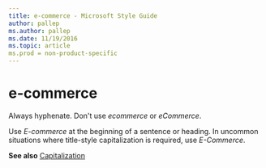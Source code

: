 ```yaml
---
title: e-commerce - Microsoft Style Guide
author: pallep
ms.author: pallep
ms.date: 11/19/2016
ms.topic: article
ms.prod = non-product-specific
---
```


# e-commerce

Always hyphenate. Don't use *ecommerce* or *eCommerce*. 

Use *E-commerce* at the beginning of a sentence or heading. In uncommon situations where title-style capitalization is required, use *E-Commerce*.

**See also** [Capitalization](../../capitalization.md)
